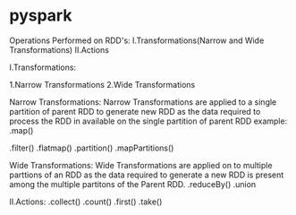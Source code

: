 # pyspark

Operations Performed on RDD's:
I.Transformations(Narrow and Wide Transformations)
II.Actions

I.Transformations:

1.Narrow Transformations
2.Wide Transformations

Narrow Transformations: Narrow Transformations are applied to a single partition of parent RDD to generate new RDD as the data required to process the RDD in available on the single partition of parent RDD
example:
.map()

.filter()
.flatmap()
.partition()
.mapPartitions()

Wide Transformations: Wide Transformations are applied on to multiple parttions of an RDD as the data required to generate a new RDD is present among the multiple partitons of the Parent RDD.
.reduceBy()
.union

II.Actions:
.collect()
.count()
.first()
.take()
